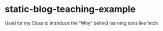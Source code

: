 # static-blog-teaching-example
Used for my Class to introduce the "Why" behind learning tools like fetch

